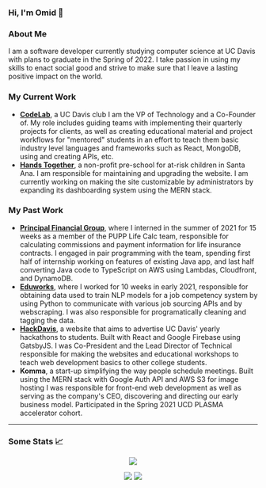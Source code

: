 ### Hi, I'm Omid 👋

### About Me 

I am a software developer currently studying computer science at UC Davis with plans to graduate in the Spring of 2022. I take passion in using my skills to enact social good and strive to make sure that I leave a lasting positive impact on the world. 

### My Current Work 
- [**CodeLab**](https://www.codelabdavis.com/), a UC Davis club I am the VP of Technology and a Co-Founder of. My role includes guiding teams with implementing their quarterly projects for clients, as well as creating educational material and project workflows for "mentored" students in an effort to teach them basic industry level languages and frameworks such as React, MongoDB, using and creating APIs, etc. 
- [**Hands Together**](https://www.handstogether-sa.org/), a non-profit pre-school for at-risk children in Santa Ana. I am responsible for maintaining and upgrading the website. I am currently working on making the site customizable by administrators by expanding its dashboarding system using the MERN stack. 

### My Past Work 
- [**Principal Financial Group**](https://www.principal.com/), where I interned in the summer of 2021 for 15 weeks as a member of the PUPP Life Calc team, responsible for calculating commissions and payment information for life insurance contracts. I engaged in pair programming with the team, spending first half of internship working on features of existing Java app, and last half converting Java code to TypeScript on AWS using Lambdas, Cloudfront, and DynamoDB. 
- [**Eduworks**](https://eduworks.com/), where I worked for 10 weeks in early 2021, responsible for obtaining data used to train NLP models for a job competency system by using Python to communicate with various job sourcing APIs and by webscraping. I was also responsible for programatically cleaning and tagging the data. 
- [**HackDavis**](https://hackdavis.io/), a website that aims to advertise UC Davis' yearly hackathons to students. Built with React and Google Firebase using GatsbyJS. I was Co-President and the Lead Director of Technical responsible for making the websites and educational workshops to teach web development basics to other college students. 
- **Komma**, a start-up simplifying the way people schedule meetings. Built using the MERN stack with Google Auth API and AWS S3 for image hosting I was responsible for front-end web development as well as serving as the company's CEO, discovering and directing our early business model. Participated in the Spring 2021 UCD PLASMA accelerator cohort. 

---

### Some Stats 📈 

<p align="middle">
<img src=https://github-readme-stats.vercel.app/api/top-langs/?username=omidmogasemi&theme=dark&layout=compact&align=right&width=30%) />
</p> 

<p align="middle">
<img src=http://github-readme-streak-stats.herokuapp.com?user=omidmogasemi&theme=dark&date_format=M%20j%5B%2C%20Y%5D&fire=DD2727&sideLabels=DD8905)](https://git.io/streak-stats) /> 
<img src=https://github-readme-stats.vercel.app/api?username=omidmogasemi&show_icons=true&title_color=fff&icon_color=79ff97&text_color=9f9f9f&bg_color=151515&count_private=true&width=20%&align=left) /> 
</p> 
